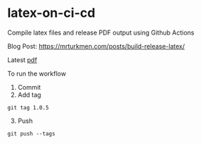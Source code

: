 # latex-on-ci-cd
Compile latex files  and release PDF output using Github Actions 

Blog Post: https://mrturkmen.com/posts/build-release-latex/

Latest [pdf](https://github.com/lsoksane/latex-on-ci-cd/releases/latest/download/main.pdf)

To run the workflow

1. Commit 
2. Add tag
```
git tag 1.0.5
```
3. Push
```
git push --tags
```

